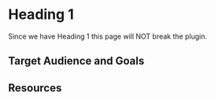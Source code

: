 Heading 1
=========

Since we have Heading 1 this page will NOT break the plugin.

Target Audience and Goals
-------------------------

Resources
---------